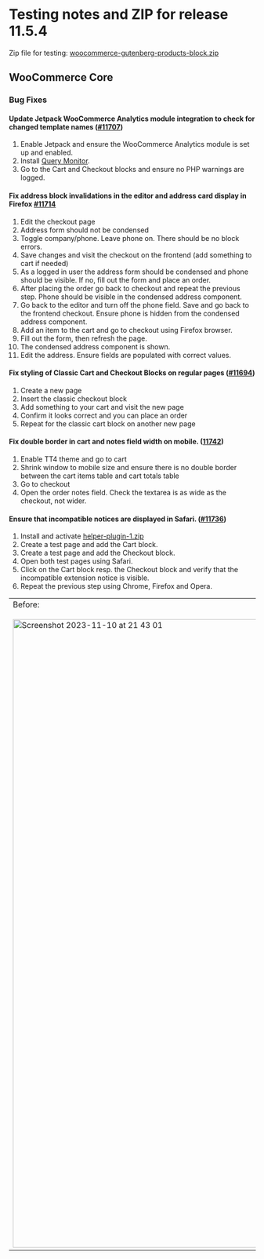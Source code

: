 # Testing notes and ZIP for release 11.5.4

Zip file for testing: [woocommerce-gutenberg-products-block.zip](https://github.com/woocommerce/woocommerce-blocks/files/13310541/woocommerce-gutenberg-products-block.zip)

## WooCommerce Core

### Bug Fixes

#### Update Jetpack WooCommerce Analytics module integration to check for changed template names ([#11707](https://github.com/woocommerce/woocommerce-blocks/pull/11707))

1. Enable Jetpack and ensure the WooCommerce Analytics module is set up and enabled.
2. Install [Query Monitor](https://wordpress.org/plugins/query-monitor/).
3. Go to the Cart and Checkout blocks and ensure no PHP warnings are logged.

#### Fix address block invalidations in the editor and address card display in Firefox [#11714](https://github.com/woocommerce/woocommerce-blocks/pull/11714)

1. Edit the checkout page
2. Address form should not be condensed
3. Toggle company/phone. Leave phone on. There should be no block errors.
4. Save changes and visit the checkout on the frontend (add something to cart if needed)
5. As a logged in user the address form should be condensed and phone should be visible. If no, fill out the form and place an order.
6. After placing the order go back to checkout and repeat the previous step. Phone should be visible in the condensed address component.
7. Go back to the editor and turn off the phone field. Save and go back to the frontend checkout. Ensure phone is hidden from the condensed address component.
8. Add an item to the cart and go to checkout using Firefox browser.
9. Fill out the form, then refresh the page.
10. The condensed address component is shown.
11. Edit the address. Ensure fields are populated with correct values.

#### Fix styling of Classic Cart and Checkout Blocks on regular pages ([#11694](https://github.com/woocommerce/woocommerce-blocks/pull/11694))

1. Create a new page
2. Insert the classic checkout block
3. Add something to your cart and visit the new page
4. Confirm it looks correct and you can place an order
5. Repeat for the classic cart block on another new page

#### Fix double border in cart and notes field width on mobile. ([11742](https://github.com/woocommerce/woocommerce-blocks/pull/11742))

1. Enable TT4 theme and go to cart
2. Shrink window to mobile size and ensure there is no double border between the cart items table and cart totals table
3. Go to checkout
4. Open the order notes field. Check the textarea is as wide as the checkout, not wider.

#### Ensure that incompatible notices are displayed in Safari. ([#11736](https://github.com/woocommerce/woocommerce-blocks/pull/11736))

1. Install and activate [helper-plugin-1.zip](https://github.com/woocommerce/woocommerce-blocks/files/12701036/helper-plugin-1.zip)
2. Create a test page and add the Cart block.
3. Create a test page and add the Checkout block.
4. Open both test pages using Safari.
5. Click on the Cart block resp. the Checkout block and verify that the incompatible extension notice is visible.
6. Repeat the previous step using Chrome, Firefox and Opera.

<table>
<tr>
<td valign="top">Before:
<br><br>
<img width="1281" alt="Screenshot 2023-11-10 at 21 43 01" src="https://github.com/woocommerce/woocommerce-blocks/assets/3323310/5a68914b-5306-40fd-8270-af880120aa72">
</td>
<td valign="top">After:
<br><br>
<img width="1282" alt="Screenshot 2023-11-10 at 21 42 18" src="https://github.com/woocommerce/woocommerce-blocks/assets/3323310/8718c04b-fb9e-4db7-af71-c84d8e304fc1">
</td>
</tr>
</table>

